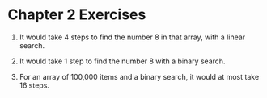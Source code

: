 # Chapter 2 Exercises

1) It would take 4 steps to find the number 8 in that array, with a linear search.

2) It would take 1 step to find the number 8 with a binary search.

3) For an array of 100,000 items and a binary search, it would at most take 16 steps.


